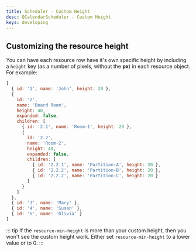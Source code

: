 ```yaml
---
title: Scheduler - Custom Height
desc: QCalendarScheduler - Custom Height
keys: developing
---
```

## Customizing the resource height

You can have each resource row have it's own specific height by including a `height` key (as a number of pixels, without the **px**) in each resource object. For example:

```js
[
  { id: '1', name: 'John', height: 20 },
  {
    id: '2',
    name: 'Board Room',
    height: 40,
    expanded: false,
    children: [
      { id: '2.1', name: 'Room-1', height: 20 },
      {
        id: '2.2',
        name: 'Room-2',
        height: 40,
        expanded: false,
        children: [
          { id: '2.2.1', name: 'Partition-A', height: 20 },
          { id: '2.2.2', name: 'Partition-B', height: 20 },
          { id: '2.2.2', name: 'Partition-C', height: 20 }
        ]
      }
    ]
  },
  { id: '3', name: 'Mary' },
  { id: '4', name: 'Susan' },
  { id: '5', name: 'Olivia' }
]
```

::: tip
If the `resource-min-height` is more than your custom height, then you won't see the custom height work. Either set `resource-min-height` to a lower value or to 0.
:::

<example-viewer
  title="Custom Height"
  file="SchedulerCustomHeight"
  codepen-title="QCalendarScheduler"
/>

